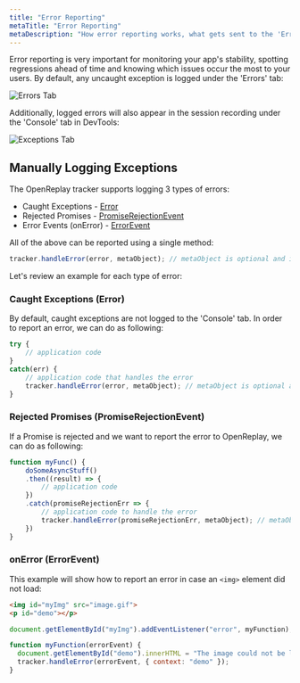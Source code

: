 ```yaml
---
title: "Error Reporting"
metaTitle: "Error Reporting"
metaDescription: "How error reporting works, what gets sent to the 'Errors' tab and how to report errors and exceptions manually"
---
```


Error reporting is very important for monitoring your app's stability, spotting regressions ahead of time and knowing which issues occur the most to your users. By default, any uncaught exception is logged under the 'Errors' tab:

![Errors Tab](../static/errors-tab.jpg#center)

Additionally, logged errors will also appear in the session recording under the 'Console' tab in DevTools:

![Exceptions Tab](../static/exceptions-tab-in-recording.jpg#center)

## Manually Logging Exceptions

The OpenReplay tracker supports logging 3 types of errors:
* Caught Exceptions - [Error](https://developer.mozilla.org/en-US/docs/Web/JavaScript/Reference/Global_Objects/Error)
* Rejected Promises - [PromiseRejectionEvent](https://developer.mozilla.org/en-US/docs/Web/API/PromiseRejectionEvent)
* Error Events (onError) - [ErrorEvent](https://developer.mozilla.org/en-US/docs/Web/API/ErrorEvent)

All of the above can be reported using a single method:

```js
tracker.handleError(error, metaObject); // metaObject is optional and is a flat object
```

Let's review an example for each type of error:

### Caught Exceptions (Error)

By default, caught exceptions are not logged to the 'Console' tab. In order to report an error, we can do as following:

```js
try {
    // application code
}
catch(err) {
    // application code that handles the error
    tracker.handleError(error, metaObject); // metaObject is optional and is a flat object
}
```
### Rejected Promises (PromiseRejectionEvent)

If a Promise is rejected and we want to report the error to OpenReplay, we can do as following:

```js
function myFunc() {
    doSomeAsyncStuff()
    .then((result) => {
        // application code
    })
    .catch(promiseRejectionErr => {
        // application code to handle the error
        tracker.handleError(promiseRejectionErr, metaObject); // metaObject is optional and is a flat object     
    })
}
```

### onError (ErrorEvent)

This example will show how to report an error in case an ```<img>``` element did not load:  

```html
<img id="myImg" src="image.gif">
<p id="demo"></p>
```

```js
document.getElementById("myImg").addEventListener("error", myFunction);

function myFunction(errorEvent) {
  document.getElementById("demo").innerHTML = "The image could not be loaded.";
  tracker.handleError(errorEvent, { context: "demo" });
}
```
